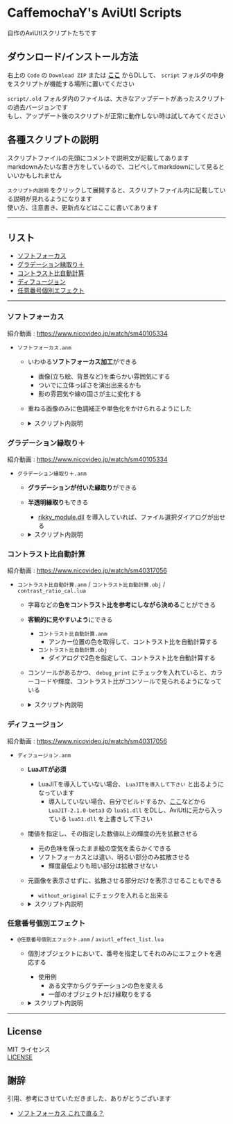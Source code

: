 # CaffemochaY's AviUtl Scripts

自作のAviUtlスクリプトたちです

## ダウンロード/インストール方法

右上の `Code` の `Download ZIP` または **[ここ](https://github.com/CaffemochaY/CaffemochaY-AviUtl-Scripts/archive/refs/heads/main.zip)** からDLして、 `script` フォルダの中身をスクリプトが機能する場所に置いてください

`script/.old` フォルダ内のファイルは、大きなアップデートがあったスクリプトの過去バージョンです  
もし、アップデート後のスクリプトが正常に動作しない時は試してみてください

## 各種スクリプトの説明

スクリプトファイルの先頭にコメントで説明文が記載してあります  
markdownみたいな書き方をしているので、コピペしてmarkdownにして見るといいかもしれません

`スクリプト内説明` をクリックして展開すると、スクリプトファイル内に記載している説明が見れるようになります  
使い方、注意書き、更新点などはここに書いてあります

---

## リスト

- [ソフトフォーカス](#ソフトフォーカス)
- [グラデーション縁取り＋](#グラデーション縁取り)
- [コントラスト比自動計算](#コントラスト比自動計算)
- [ディフュージョン](#ディフュージョン)
- [任意番号個別エフェクト](#任意番号個別エフェクト)

---

### ソフトフォーカス

紹介動画 : <https://www.nicovideo.jp/watch/sm40105334>

- `ソフトフォーカス.anm`

  - いわゆる**ソフトフォーカス加工**ができる
    - 画像(立ち絵、背景など)を柔らかい雰囲気にする
    - ついでに立体っぽさを演出出来るかも
    - 影の雰囲気や線の固さが主に変化する

  - 重ねる画像のみに色調補正や単色化をかけられるようにした

  - <details><summary>スクリプト内説明</summary>

    ---

    ソフトフォーカス.anm / ver.2  
    Copyright (c) 2022 CaffemochaY

    - 立ち絵等の画像を柔らかい雰囲気にします  
    - ついでに立体っぽさを演出出来るかもしれません  
    - 影の雰囲気や線の固さが主に変化します

    "ぼかし", "拡散光", "単色化", "色調補正" の順番でエフェクトをかけます

    - parameter
      - alpha : エフェクトをかけたものの透明度(適応する強さに相当)
      - その他 : "ぼかし", "拡散光", "単色化", "色調補正" のパラメータ各種

    - 注意
      - `X,Y調整` は、絶対値が `"最大画像サイズ" - w(or h) - (blur_range + diffusion) * 2` より小さくなるようにしないと元画像がクリッピングされます
      - `合成モード(0-12)` のうち、`10` , `11` , `12` はうまくいかない場合があります
        - 詳細は `lua.txt` を見て下さい

    - changelog
      - ver.2
        - obj.copybufferを使わないようにした
        - 画像データのキャッシュ数を `0` にしても機能するようにした
        - 各種パラメータが `0` の時、パラメータが `0` の一部のエフェクトを無効化し、動作を軽量化した

    </details>

### グラデーション縁取り＋

紹介動画 : <https://www.nicovideo.jp/watch/sm40105334>

- `グラデーション縁取り＋.anm`

  - **グラデーションが付いた縁取り**ができる
  - **半透明縁取り**もできる
    - [rikky_module.dll](https://hazumurhythm.com/a/a2Z/) を導入していれば、ファイル選択ダイアログが出せる

  - <details><summary>スクリプト内説明</summary>

    ---

    グラデーション縁取り＋.anm / ver.2  
    Copyright (c) 2022 CaffemochaY

    グラデーションがかかった縁取りを1オブジェクトで完結させることが出来るようにするスクリプトです  
    縁取り部分の透明度も設定できます  
    グラデーションの強さを `0` にすれば、ただの透過縁取りとしても使えます  
    開始色, 終了色を空欄にすると、**色選択無し**の状態になります

    `rikky_module.dll` がこのスクリプトで読める場所にあれば、ファイル選択ダイアログが出せます  
    `rikkymodule&memory` を導入していない場合は、`\` をエスケープしてください

    - parameter
      - 縁取り, グラデーションのパラメータ各種
      - alpha : 縁取り部分の透明度

    - changelog
      - ver.2
        - obj.copybufferを使わないようにした
        - 画像データのキャッシュ数を `0` にしても機能するようにした

    </details>

### コントラスト比自動計算

紹介動画 : <https://www.nicovideo.jp/watch/sm40317056>

- `コントラスト比自動計算.anm` / `コントラスト比自動計算.obj` / `contrast_ratio_cal.lua`

  - 字幕などの**色をコントラスト比を参考にしながら決める**ことができる
  - **客観的に見やすいよう**にできる
    - `コントラスト比自動計算.anm`
      - アンカー位置の色を取得して、コントラスト比を自動計算する
    - `コントラスト比自動計算.obj`
      - ダイアログで2色を指定して、コントラスト比を自動計算する

  - コンソールがあるかつ、 `debug_print` にチェックを入れていると、カラーコードや輝度、コントラスト比がコンソールで見られるようになっている

  - <details><summary>スクリプト内説明</summary>

    ---

    コントラスト比自動計算.anm / ver.1  
    Copyright (c) 2022 CaffemochaY

    アンカーで2色を取得して、その2つのコントラスト比を自動で計算するスクリプト  
    [WCAG 2.0](https://www.w3.org/TR/WCAG20-TECHS/G17.html#G17-procedure)基準で色のコントラスト比を計算する

    - parameter
      - 文字色 / 文字装飾色 : 色
      - 文字サイズ, フォント名, 文字装飾 : テキストのパラメータ
      - 文字不透明度 : 文字の不透明度
      - info : アンカー, コントラスト比の表示を設定
      - debug_print : debug_printに値を返すかの指定

    ---

    コントラスト比自動計算.obj / ver.1  
    Copyright (c) 2022 CaffemochaY

    ダイアログで2色を指定して、その2つのコントラスト比を自動で計算するスクリプト  
    [WCAG 2.0](https://www.w3.org/TR/WCAG20-TECHS/G17.html#G17-procedure)基準で色のコントラスト比を計算する

    - parameter
      - 文字色 / 背景色 : 色
      - 文字サイズ, フォント名, 文字装飾 : テキストのパラメータ
      - 背景margin : 文字の範囲から、どれだけ余白をとるかの指定
      - debug_print : debug_printに値を返すかの指定

    </details>

### ディフュージョン

紹介動画 : <https://www.nicovideo.jp/watch/sm40317056>

- `ディフュージョン.anm`

  - **LuaJITが必須**
    - LuaJITを導入していない場合、 `LuaJITを導入して下さい` と出るようになっています
      - 導入していない場合、自分でビルドするか、[ここ](https://scrapbox.io/ePi5131/LuaJIT)などから `LuaJIT-2.1.0-beta3` の `lua51.dll` をDLし、AviUtlに元から入っている `lua51.dll` を上書きして下さい

  - 閾値を指定し、その指定した数値以上の輝度の光を拡散させる
    - 元の色味を保ったまま絵の空気を柔らかくできる
    - ソフトフォーカスとは違い、明るい部分のみ拡散させる
      - 輝度最低よりも暗い部分は拡散させない

  - 元画像を表示させずに、拡散させる部分だけを表示させることもできる
    - `without_original` にチェックを入れると出来る

  - <details><summary>スクリプト内説明</summary>

    ---

    ディフュージョン.anm / ver.1.2  
    Copyright (c) 2022 CaffemochaY

    LuaJITが必須 （LuaJIT 2.1.0-beta3 推奨）

    - 閾値を指定し、その指定した数値以上の輝度の光を拡散させる
    - 元の色味を保ったまま絵の空気を柔らかくできる

    - parameter
      - 輝度最低 / 最高 : 拡散させたいハイライト部分の輝度の最低、最高を指定する
        - 輝度最低より下の輝度は `0` , 輝度最高より上の輝度は `1` に補正する
      - 輝度上限 : それ以上の輝度の部分を拡散させないようにする
        - 輝度上限以上の輝度の部分の `alpha` を `0` にする
      - alpha : ハイライト部分の透明度倍率(%)
        - alpha_Insert : `obj.track3` よりも自由に指定できる透明度倍率
          - `100` 以上を指定すると、通常よりも濃くできる
      - without_original : 元画像を表示するかどうか （`1` で表示しない）
      - ぼかし, 色調補正 各種パラメータ

    - 注意
      - `合成モード(0-12)` のうち、`10` , `11` , `12` はうまくいかない場合があります
        - 詳細は `lua.txt` を見て下さい
      - 合成モードは変えない方が良いと思われる
        - 変えるとしたら、`0` , `1` , `4` , `5` , `6` , `8` 辺り
        - デフォルトは `6`
      - `_dp1~10,13~16` をglobal変数で使用しています

    - changelog
      - ver.1.1
        - 0除算のパターンを考慮していなかったため該当部分の修正
      - ver.1.2
        - 輝度上限を設定出来るようにした
          - 白飛びしにくくなるように設定出来るようになったはず

    </details>

### 任意番号個別エフェクト

- `@任意番号個別エフェクト.anm` / `aviutl_effect_list.lua`

  - 個別オブジェクトにおいて、番号を指定してそれのみにエフェクトを適応する
    - 使用例
      - ある文字からグラデーションの色を変える
      - 一部のオブジェクトだけ縁取りをする

  - <details><summary>スクリプト内説明</summary>

    ---

    任意番号個別エフェクト.anm / ver.1.1  
    Copyright (c) 2022 CaffemochaY

    - parameter
      - 開始番号 / 終了番号 : エフェクトをかけたい `index` を指定する
        - index_table : "table" でエフェクトをかけたい `index` を複数範囲指定する
          - `index` は `0` スタート

      - 関数版
        - Effect_insert : 関数などでエフェクトを指定する ( `obj.effect` , `function` など)
      - テンプレート版
        - _name : エフェクトの名前
        - track0~7 : トラックバー (3,4,5,6,7 は "table" で指定)
        - color1,2 : 色
        - check0~4 : チェックの値を 0,1 で指定 (1,2,3,4 は "table" で指定)
        - mode : 合成モードなどの `.exo` で `mode` の値を指定
        - type : 図形の種類などの `.exo` で `type` の値を指定
        - name/file : アニメーション効果の名称やファイルのパスなどを指定
        - color_yc1,2 : YCbCr の各種値を "table" でエフェクトを指定 (数値でも可)
        - seed/変形方法 : ノイズの `seed` を指定 / ディスプレイスメントマップの変形方法を指定
        - param : アニメーション効果のダイアログパラメータを指定

    - 注意
      - `Effect_insert()` の初めの `]]` は消さないように
      - `Effect_insert` は、 スクリプト制御で `Effect_insert` で関数を定義して代入すると、stack overflow になる
      - "table" の欄は "table" で値を指定すること

    </details>

---

## License

MIT ライセンス  
[LICENSE](LICENSE)

## 謝辞

引用、参考にさせていただきました、ありがとうございます

- [ソフトフォーカス これで直る？](https://scrapbox.io/ePi5131/ソフトフォーカス_これで直る？)
